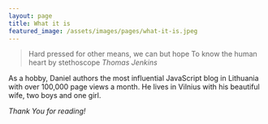 ```yaml
---
layout: page
title: What it is
featured_image: /assets/images/pages/what-it-is.jpeg
---
```


>Hard pressed for other means, we can but hope
>To know the human heart by stethoscope <cite>Thomas Jenkins</cite>

As a hobby, Daniel authors the most influential JavaScript blog in Lithuania with over 100,000 page views a month. He lives in Vilnius with his beautiful wife, two boys and one girl.

*Thank You for reading!*